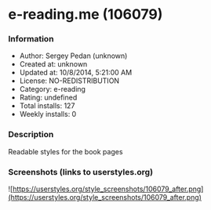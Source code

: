 # e-reading.me (106079)

### Information
- Author: Sergey Pedan (unknown)
- Created at: unknown
- Updated at: 10/8/2014, 5:21:00 AM
- License: NO-REDISTRIBUTION
- Category: e-reading
- Rating: undefined
- Total installs: 127
- Weekly installs: 0


### Description
Readable styles for the book pages


### Screenshots (links to userstyles.org)
![https://userstyles.org/style_screenshots/106079_after.png](https://userstyles.org/style_screenshots/106079_after.png)


